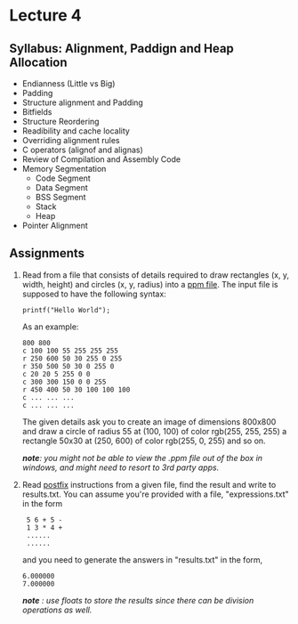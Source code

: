 # Lecture 4

## Syllabus: Alignment, Paddign and Heap Allocation

* Endianness (Little vs Big) 
* Padding
* Structure alignment and Padding
* Bitfields
* Structure Reordering
* Readibility and cache locality
* Overriding alignment rules
* C operators (alignof and alignas)
* Review of Compilation and Assembly Code
* Memory Segmentation
  * Code Segment
  * Data Segment
  * BSS Segment
  * Stack
  * Heap
* Pointer Alignment

## Assignments

1. Read from a file that consists of details required to draw rectangles (x, y, width, height) and circles (x, y, radius) into a [ppm file](https://en.wikipedia.org/wiki/Netpbm#PPM_example).
   The input file is supposed to have the following syntax:
   ```
   printf("Hello World");
   ```
   As an example:
   ```
   800 800
   c 100 100 55 255 255 255
   r 250 600 50 30 255 0 255
   r 350 500 50 30 0 255 0
   c 20 20 5 255 0 0
   c 300 300 150 0 0 255
   r 450 400 50 30 100 100 100   
   c ... ... ...
   c ... ... ...
   ```
   The given details ask you to create an image of dimensions 800x800 and draw a circle of radius 55 at (100, 100) of color rgb(255, 255, 255) a rectangle 50x30 at (250, 600) of color rgb(255, 0, 255) and so on.

   ***note**: you might not be able to view the .ppm file out of the box in windows, and might need to resort to 3rd party apps.*

2. Read [postfix](https://en.wikipedia.org/wiki/Reverse_Polish_notation) instructions from a given file, find the result and write to results.txt.
   You can assume you're provided with a file, "expressions.txt" in the form
   ```
    5 6 + 5 -
    1 3 * 4 +
    ......
    ......
   ```
   and you need to generate the answers in "results.txt" in the form,
   ```
   6.000000
   7.000000
   ```
   ***note** : use floats to store the results since there can be division operations as well.*
